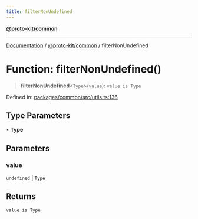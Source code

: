 ```yaml
---
title: filterNonUndefined
---
```


[**@proto-kit/common**](../README.md)

***

[Documentation](../../../README.md) / [@proto-kit/common](../README.md) / filterNonUndefined

# Function: filterNonUndefined()

> **filterNonUndefined**\<`Type`\>(`value`): `value is Type`

Defined in: [packages/common/src/utils.ts:136](https://github.com/proto-kit/framework/blob/28efa802e3737fc3b77339148b307ef7246f3ef1/packages/common/src/utils.ts#L136)

## Type Parameters

• **Type**

## Parameters

### value

`undefined` | `Type`

## Returns

`value is Type`
